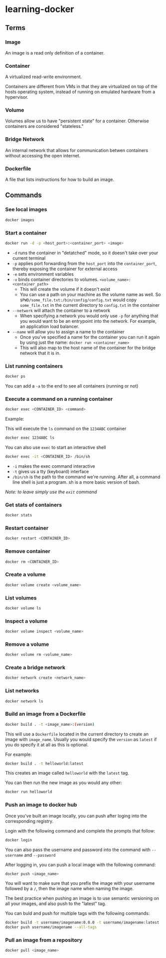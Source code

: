 # learning-docker

## Terms

### Image

An image is a read only definition of a container.

### Container

A virtualized read-write environment.

Containers are different from VMs in that they are virtualized on top of the hosts operating system,
instead of running on emulated hardware from a hypervisor.

### Volume

Volumes allow us to have "persistent state" for a container. Otherwise containers are considered "stateless."

### Bridge Network

An internal network that allows for communication betwen containers without accessing the open internet.

### Dockerfile

A file that lists instructions for how to build an image.

## Commands

### See local images

```bash
docker images
```

### Start a container

```bash
docker run -d -p <host_port>:<container_port> <image>
```

- `-d` runs the container in "detatched" mode, so it doesn't take over your current terminal
- `-p` applies port forwarding from the `host_port` into the `container_port`, thereby exposing the container for external access
- `-e` sets environment variables
- `-v` binds container directories to volumes. `<volume_name>:<container_path>`
    - This will create the volume if it doesn't exist
    - You can use a path on your machine as the volume name as well. So `$PWD/some_file.txt:/bin/config/config.txt` would copy `some_file.txt` in the current directory to `config.txt` in the container
- `--network` will attach the container to a network
    - When specifying a network you would only use `-p` for anything that you would want to be an entrypoint into the network. For example, an application load balancer.
- `--name` will allow you to assign a name to the container
    - Once you've specified a name for the container you can run it again by using just the name: `docker run <container_name>`
    - This will also map to the host name of the container for the bridge network that it is in.

### List running containers

```bash
docker ps
```

You can add a `-a` to the end to see all containers (running or not)

### Execute a command on a running container

```bash
docker exec <CONTAINER_ID> <command>
```

Example:

This will execute the `ls` command on the `1234ABC` container

```bash
docker exec 1234ABC ls
```

You can also use `exec` to start an interactive shell

```bash
docker exec -it <CONTAINER_ID> /bin/sh
```

- `-i` makes the exec command interactive
- `-t` gives us a tty (keyboard) interface
- `/bin/sh` is the path to the command we're running. After all, a command line shell is just a program. sh is a more basic version of bash.

_Note: to leave simply use the `exit` command_  

### Get stats of containers

```bash
docker stats
```

### Restart container

```bash
docker restart <CONTAINER_ID>
```

### Remove container

```bash
docker rm <CONTAINER_ID>
```

### Create a volume

```bash
docker volume create <volume_name>
```

### List volumes

```bash
docker volume ls
```

### Inspect a volume

```bash
docker volume inspect <volume_name>
```

### Remove a volume

```bash
docker volume rm <volume_name>
```

### Create a bridge network

```bash
docker network create <network_name>
```

### List networks

```bash
docker network ls
```

### Build an image from a Dockerfile
 
```bash
docker build . -t <image_name>:(version)
```

This will use a `Dockerfile` located in the current directory to create an image with `image_name`. Usually you would specify the `version` as `latest` if you do specify it at all as this is optional.

For example:

```bash
docker build . -t helloworld:latest
```

This creates an image called `helloworld` with the `latest` tag.

You can then run the new image as you would any other:

```bash
docker run helloworld
```

### Push an image to docker hub

Once you've built an image locally, you can push after loging into the corresponding registry.

Login with the following command and complete the prompts that follow:

```bash
docker login
```

You can also pass the username and password into the command with `--username` and `--password`

After logging in, you can push a local image with the following command:

```bash
docker push <image_name>
```

You will want to make sure that you prefix the image with your username followed by a `/`, then the image name when naming the image.

The best practice when pushing an image is to use semantic versioning on all your images, and also push to the "latest" tag. 

You can buld and push for multiple tags with the following commands:
```bash
docker build -t username/imagename:0.0.0 -t username/imagename:latest .
docker push username/imagename --all-tags
```

### Pull an image from a repository

```bash
docker pull <image_name>
```
